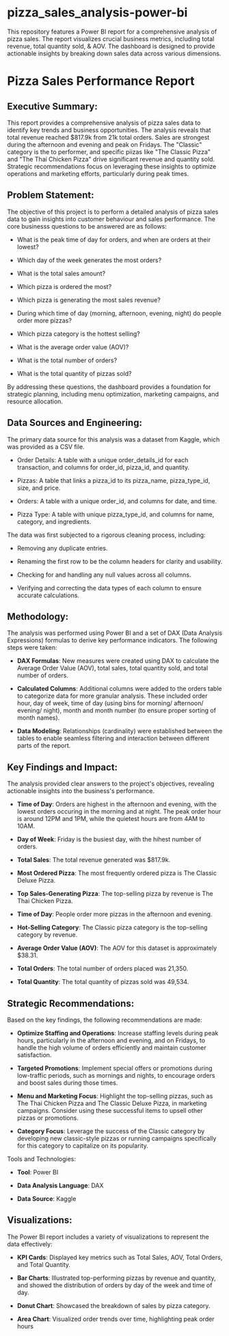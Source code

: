 # pizza_sales_analysis-power-bi
This repository features a Power BI report for a comprehensive analysis of pizza sales. The report visualizes crucial business metrics, including total revenue, total quantity sold, &amp; AOV. The dashboard is designed to provide actionable insights by breaking down sales data across various dimensions. 

# Pizza Sales Performance Report
## Executive Summary:
This report provides a comprehensive analysis of pizza sales data to identify key trends and business opportunities. The analysis reveals that total revenue reached $817.9k from 21k total orders. Sales are strongest during the afternoon and evening and peak on Fridays. The "Classic" category is the to performer, and specific piizas like "The Classic Pizza" and "The Thai Chicken Pizza" drive significant revenue and quantity sold. Strategic recommendations focus on leveraging these insights to optimize operations and marketing efforts, particularly during peak times. 

## Problem Statement:
The objective of this project is to perform a detailed analysis of pizza sales data to gain insights into customer behaviour and sales performance. The core businesss questions to be answered are as follows:

- What is the peak time of day for orders, and when are orders at their lowest?

- Which day of the week generates the most orders?

- What is the total sales amount?

- Which pizza is ordered the most?

- Which pizza is generating the most sales revenue?

- During which time of day (morning, afternoon, evening, night) do people order more pizzas?

- Which pizza category is the hottest selling?

- What is the average order value (AOV)?

- What is the total number of orders?

- What is the total quantity of pizzas sold?

By addressing these questions, the dashboard provides a foundation for strategic planning, including menu optimization, marketing campaigns, and resource allocation.

## Data Sources and Engineering:
The primary data source for this analysis was a dataset from Kaggle, which was provided as a CSV file. 

- Order Details: A table with a unique order_details_id for each transaction, and columns for order_id, pizza_id, and quantity.

- Pizzas: A table that links a pizza_id to its pizza_name, pizza_type_id, size, and price.

- Orders: A table with a unique order_id, and columns for date, and time.

- Pizza Type: A table with unique pizza_type_id, and columns for name, category, and ingredients.

The data was first subjected to a rigorous cleaning process, including:

- Removing any duplicate entries.

- Renaming the first row to be the column headers for clarity and usability.

- Checking for and handling any null values across all columns.

- Verifying and correcting the data types of each column to ensure accurate calculations.


## Methodology:
The analysis was performed using Power BI and a set of DAX (Data Analysis Expressions) formulas to derive key performance indicators. The following steps were taken:

- **DAX Formulas**: New measures were created using DAX to calculate the Average Order Value (AOV), total sales, total quantity sold, and total number of orders.

- **Calculated Columns**: Additional columns were added to the orders table to categorize data for more granular analysis. These included order hour, day of week, time of day (using bins for morning/ afternoon/ evening/ night), month and month number (to ensure proper sorting of month names).

- **Data Modeling**: Relationships (cardinality) were established between the tables to enable seamless filtering and interaction between different parts of the report.

## Key Findings and Impact:
The analysis provided clear answers to the project's objectives, revealing actionable insights into the business's performance.

- **Time of Day**: Orders are highest in the afternoon and evening, with the lowest orders occuring in the morning and at night. The peak order hour is around 12PM and 1PM, while the quietest hours are from 4AM to 10AM.

- **Day of Week**: Friday is the busiest day, with the hihest number of orders.

- **Total Sales**: The total revenue generated was $817.9k.

- **Most Ordered Pizza**: The most frequently ordered pizza is The Classic Deluxe Pizza.

- **Top Sales-Generating Pizza**: The top-selling pizza by revenue is The Thai Chicken Pizza.

- **Time of Day**: People order more pizzas in the afternoon and evening.

- **Hot-Selling Category**: The Classic pizza category is the top-selling category by revenue.

- **Average Order Value (AOV)**: The AOV for this dataset is approximately $38.31.

- **Total Orders**: The total number of orders placed was 21,350.

- **Total Quantity**: The total quantity of pizzas sold was 49,534.

## Strategic Recommendations:

Based on the key findings, the following recommendations are made:

- **Optimize Staffing and Operations**: Increase staffing levels during peak hours, particularly in the afternoon and evening, and on Fridays, to handle the high volume of orders efficiently and maintain customer satisfaction.

- **Targeted Promotions**: Implement special offers or promotions during low-traffic periods, such as mornings and nights, to encourage orders and boost sales during those times.

- **Menu and Marketing Focus**: Highlight the top-selling pizzas, such as The Thai Chicken Pizza and The Classic Deluxe Pizza, in marketing campaigns. Consider using these successful items to upsell other pizzas or promotions.

- **Category Focus**: Leverage the success of the Classic category by developing new classic-style pizzas or running campaigns specifically for this category to capitalize on its popularity.

Tools and Technologies:

- **Tool**: Power BI

- **Data Analysis Language**: DAX

- **Data Source**: Kaggle

## Visualizations:

The Power BI report includes a variety of visualizations to represent the data effectively:

- **KPI Cards**: Displayed key metrics such as Total Sales, AOV, Total Orders, and Total Quantity.

- **Bar Charts**: Illustrated top-performing pizzas by revenue and quantity, and showed the distribution of orders by day of the week and time of day.

- **Donut Chart**: Showcased the breakdown of sales by pizza category.

- **Area Chart**: Visualized order trends over time, highlighting peak order hours


